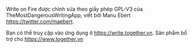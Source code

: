 Write on Fire được chỉnh sửa theo giấy phép GPL-V3 của TheMostDangerousWritingApp, viết bởi Manu Ebert https://twitter.com/maebert.

Bạn có thể truy cập vào ứng dụng ở https://write.together.vn. Sản phẩm bổ trợ cho https://www.together.vn
